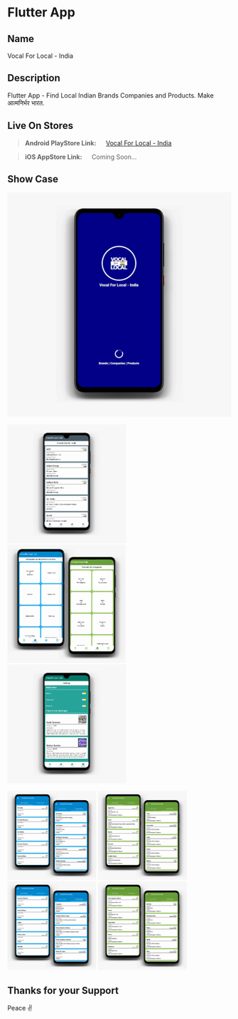 # Flutter App

## Name

Vocal For Local - India

## Description

Flutter App - Find Local Indian Brands Companies and Products. Make आत्मनिर्भर भारत.

## Live On Stores
> **Android PlayStore Link:**
&emsp; [Vocal For Local - India](https://bit.ly/vocalforlocal-india-android)

> **iOS AppStore Link:**
&emsp; Coming Soon...

## Show Case

<p float="left">
<img src="https://github.com/potterTheCoder/flutter_app_vocalforlocalindia/blob/master/images/ic_vocalforlocal_india_01.JPEG" width="800">
</p>
<p float="left">
	<img src="https://github.com/potterTheCoder/flutter_app_vocalforlocalindia/blob/master/images/ic_vocalforlocal_india_02.JPEG" width="267">
	<img src="https://github.com/potterTheCoder/flutter_app_vocalforlocalindia/blob/master/images/ic_vocalforlocal_india_03.JPEG" width="266">
	<img src="https://github.com/potterTheCoder/flutter_app_vocalforlocalindia/blob/master/images/ic_vocalforlocal_india_04.JPEG" width="267">
</p>
<p float="left">
	<img src="https://github.com/potterTheCoder/flutter_app_vocalforlocalindia/blob/master/images/ic_vocalforlocal_india_05.JPEG" width="200">
	<img src="https://github.com/potterTheCoder/flutter_app_vocalforlocalindia/blob/master/images/ic_vocalforlocal_india_06.JPEG" width="200">
	<img src="https://github.com/potterTheCoder/flutter_app_vocalforlocalindia/blob/master/images/ic_vocalforlocal_india_07.JPEG" width="200">
	<img src="https://github.com/potterTheCoder/flutter_app_vocalforlocalindia/blob/master/images/ic_vocalforlocal_india_08.JPEG" width="200">
</p>

## Thanks for your Support

Peace ✌️
